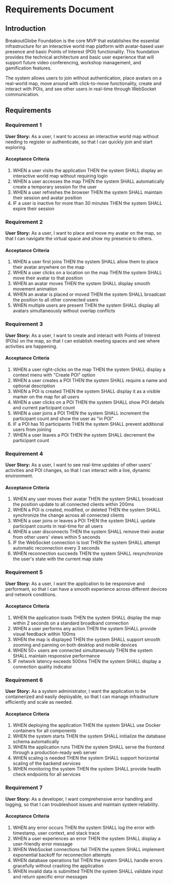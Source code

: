 # Requirements Document

## Introduction

BreakoutGlobe Foundation is the core MVP that establishes the essential infrastructure for an interactive world map platform with avatar-based user presence and basic Points of Interest (POI) functionality. This foundation provides the technical architecture and basic user experience that will support future video conferencing, workshop management, and gamification features.

The system allows users to join without authentication, place avatars on a real-world map, move around with click-to-move functionality, create and interact with POIs, and see other users in real-time through WebSocket communication.

## Requirements

### Requirement 1

**User Story:** As a user, I want to access an interactive world map without needing to register or authenticate, so that I can quickly join and start exploring.

#### Acceptance Criteria

1. WHEN a user visits the application THEN the system SHALL display an interactive world map without requiring login
2. WHEN a user accesses the map THEN the system SHALL automatically create a temporary session for the user
3. WHEN a user refreshes the browser THEN the system SHALL maintain their session and avatar position
4. IF a user is inactive for more than 30 minutes THEN the system SHALL expire their session

### Requirement 2

**User Story:** As a user, I want to place and move my avatar on the map, so that I can navigate the virtual space and show my presence to others.

#### Acceptance Criteria

1. WHEN a user first joins THEN the system SHALL allow them to place their avatar anywhere on the map
2. WHEN a user clicks on a location on the map THEN the system SHALL move their avatar to that position
3. WHEN an avatar moves THEN the system SHALL display smooth movement animation
4. WHEN an avatar is placed or moved THEN the system SHALL broadcast the position to all other connected users
5. WHEN multiple users are present THEN the system SHALL display all avatars simultaneously without overlap conflicts

### Requirement 3

**User Story:** As a user, I want to create and interact with Points of Interest (POIs) on the map, so that I can establish meeting spaces and see where activities are happening.

#### Acceptance Criteria

1. WHEN a user right-clicks on the map THEN the system SHALL display a context menu with "Create POI" option
2. WHEN a user creates a POI THEN the system SHALL require a name and optional description
3. WHEN a POI is created THEN the system SHALL display it as a visible marker on the map for all users
4. WHEN a user clicks on a POI THEN the system SHALL show POI details and current participant count
5. WHEN a user joins a POI THEN the system SHALL increment the participant count and show the user as "in POI"
6. IF a POI has 10 participants THEN the system SHALL prevent additional users from joining
7. WHEN a user leaves a POI THEN the system SHALL decrement the participant count

### Requirement 4

**User Story:** As a user, I want to see real-time updates of other users' activities and POI changes, so that I can interact with a live, dynamic environment.

#### Acceptance Criteria

1. WHEN any user moves their avatar THEN the system SHALL broadcast the position update to all connected clients within 200ms
2. WHEN a POI is created, modified, or deleted THEN the system SHALL synchronize the change across all connected clients
3. WHEN a user joins or leaves a POI THEN the system SHALL update participant counts in real-time for all users
4. WHEN a user disconnects THEN the system SHALL remove their avatar from other users' views within 5 seconds
5. IF the WebSocket connection is lost THEN the system SHALL attempt automatic reconnection every 3 seconds
6. WHEN reconnection succeeds THEN the system SHALL resynchronize the user's state with the current map state

### Requirement 5

**User Story:** As a user, I want the application to be responsive and performant, so that I can have a smooth experience across different devices and network conditions.

#### Acceptance Criteria

1. WHEN the application loads THEN the system SHALL display the map within 2 seconds on a standard broadband connection
2. WHEN a user performs any action THEN the system SHALL provide visual feedback within 100ms
3. WHEN the map is displayed THEN the system SHALL support smooth zooming and panning on both desktop and mobile devices
4. WHEN 50+ users are connected simultaneously THEN the system SHALL maintain responsive performance
5. IF network latency exceeds 500ms THEN the system SHALL display a connection quality indicator

### Requirement 6

**User Story:** As a system administrator, I want the application to be containerized and easily deployable, so that I can manage infrastructure efficiently and scale as needed.

#### Acceptance Criteria

1. WHEN deploying the application THEN the system SHALL use Docker containers for all components
2. WHEN the system starts THEN the system SHALL initialize the database schema automatically
3. WHEN the application runs THEN the system SHALL serve the frontend through a production-ready web server
4. WHEN scaling is needed THEN the system SHALL support horizontal scaling of the backend services
5. WHEN monitoring the system THEN the system SHALL provide health check endpoints for all services

### Requirement 7

**User Story:** As a developer, I want comprehensive error handling and logging, so that I can troubleshoot issues and maintain system reliability.

#### Acceptance Criteria

1. WHEN any error occurs THEN the system SHALL log the error with timestamp, user context, and stack trace
2. WHEN a user experiences an error THEN the system SHALL display a user-friendly error message
3. WHEN WebSocket connections fail THEN the system SHALL implement exponential backoff for reconnection attempts
4. WHEN database operations fail THEN the system SHALL handle errors gracefully without crashing the application
5. WHEN invalid data is submitted THEN the system SHALL validate input and return specific error messages